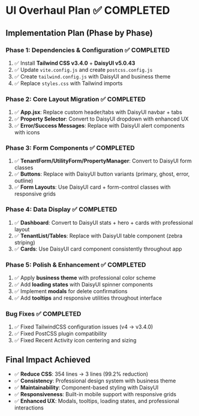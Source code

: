 # UI Overhaul Plan ✅ COMPLETED

## Implementation Plan (Phase by Phase)

### Phase 1: Dependencies & Configuration ✅ COMPLETED

1. ✅ Install **Tailwind CSS v3.4.0** + **DaisyUI v5.0.43**
2. ✅ Update `vite.config.js` and create `postcss.config.js`
3. ✅ Create `tailwind.config.js` with DaisyUI and business theme
4. ✅ Replace `styles.css` with Tailwind imports

### Phase 2: Core Layout Migration ✅ COMPLETED

1. ✅ **App.jsx**: Replace custom header/tabs with DaisyUI navbar + tabs
2. ✅ **Property Selector**: Convert to DaisyUI dropdown with enhanced UX
3. ✅ **Error/Success Messages**: Replace with DaisyUI alert components with icons

### Phase 3: Form Components ✅ COMPLETED

1. ✅ **TenantForm/UtilityForm/PropertyManager**: Convert to DaisyUI form classes
2. ✅ **Buttons**: Replace with DaisyUI button variants (primary, ghost, error, outline)
3. ✅ **Form Layouts**: Use DaisyUI card + form-control classes with responsive grids

### Phase 4: Data Display ✅ COMPLETED

1. ✅ **Dashboard**: Convert to DaisyUI stats + hero + cards with professional layout
2. ✅ **TenantList/Tables**: Replace with DaisyUI table component (zebra striping)
3. ✅ **Cards**: Use DaisyUI card component consistently throughout app

### Phase 5: Polish & Enhancement ✅ COMPLETED

1. ✅ Apply **business theme** with professional color scheme
2. ✅ Add **loading states** with DaisyUI spinner components
3. ✅ Implement **modals** for delete confirmations
4. ✅ Add **tooltips** and responsive utilities throughout interface

### Bug Fixes ✅ COMPLETED

1. ✅ Fixed TailwindCSS configuration issues (v4 → v3.4.0)
2. ✅ Fixed PostCSS plugin compatibility
3. ✅ Fixed Recent Activity icon centering and sizing

## Final Impact Achieved

- ✅ **Reduce CSS**: 354 lines → 3 lines (99.2% reduction)
- ✅ **Consistency**: Professional design system with business theme
- ✅ **Maintainability**: Component-based styling with DaisyUI
- ✅ **Responsiveness**: Built-in mobile support with responsive grids
- ✅ **Enhanced UX**: Modals, tooltips, loading states, and professional interactions